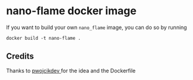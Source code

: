 # nano-flame docker image

If you want to build your own `nano_flame` image, you can do so by running

```
docker build -t nano-flame .
```

## Credits
Thanks to [pwojcikdev ](https://github.com/pwojcikdev) for the idea and the Dockerfile